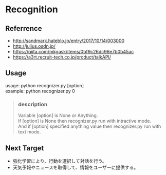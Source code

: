 # Recognition

## Referrence
* http://sandmark.hateblo.jp/entry/2017/10/14/003000
* http://julius.osdn.jp/
* https://qiita.com/mkgask/items/0bf9c26dc96e7b0b45ac
* https://a3rt.recruit-tech.co.jp/product/talkAPI/

## Usage
usage: python recognizer.py [option]  
example: python recognizer.py 0

> ### description
> Variable [option] is None or Anything.  
> If [option] is None then recognizer.py run with intractive mode.  
> And if [option] specified anything value then recognizer.py run with text mode.

## Next Target
* 強化学習により、行動を選択して対話を行う。  
* 天気予報やニュースを取得して、情報をユーザーに提供する。  
